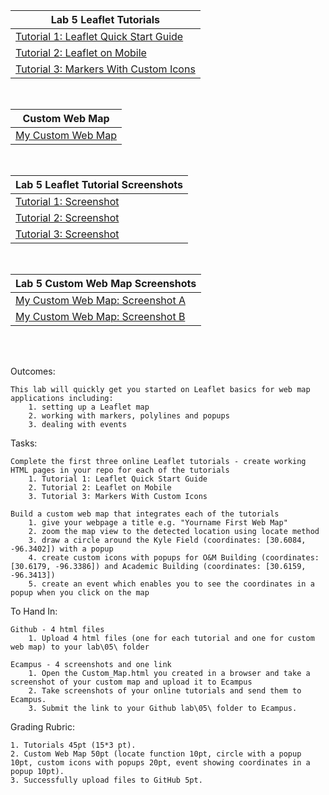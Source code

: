 |Lab 5 Leaflet Tutorials|
|------|
|[Tutorial 1: Leaflet Quick Start Guide](Tutorial1.html)|
|[Tutorial 2: Leaflet on Mobile](Tutorial2.html)|
|[Tutorial 3: Markers With Custom Icons](Tutorial3.html)|
<br/>

|Custom Web Map    |
|------|
|[My Custom Web Map](Custom_Map.html)|
<br/>

|Lab 5 Leaflet Tutorial Screenshots|
|------|
|[Tutorial 1: Screenshot](Tutorial_1_Screenshot.png)|
|[Tutorial 2: Screenshot](Tutorial_2_Screenshot.png)|
|[Tutorial 3: Screenshot](Tutorial_3_Screenshot.png)|
<br/>

|Lab 5 Custom Web Map Screenshots|
|------|
|[My Custom Web Map: Screenshot A](Custom_Web_Map_Screenshot_a.png)|
|[My Custom Web Map: Screenshot B](Custom_Web_Map_Screenshot_b.png)|
<br/>
<br/>


Outcomes:

    This lab will quickly get you started on Leaflet basics for web map applications including:
        1. setting up a Leaflet map
        2. working with markers, polylines and popups
        3. dealing with events

Tasks:

    Complete the first three online Leaflet tutorials - create working HTML pages in your repo for each of the tutorials
        1. Tutorial 1: Leaflet Quick Start Guide
        2. Tutorial 2: Leaflet on Mobile
        3. Tutorial 3: Markers With Custom Icons

    Build a custom web map that integrates each of the tutorials
        1. give your webpage a title e.g. "Yourname First Web Map"
        2. zoom the map view to the detected location using locate method
        3. draw a circle around the Kyle Field (coordinates: [30.6084, -96.3402]) with a popup
        4. create custom icons with popups for O&M Building (coordinates: [30.6179, -96.3386]) and Academic Building (coordinates: [30.6159, -96.3413])
        5. create an event which enables you to see the coordinates in a popup when you click on the map

To Hand In:

    Github - 4 html files
        1. Upload 4 html files (one for each tutorial and one for custom web map) to your lab\05\ folder

    Ecampus - 4 screenshots and one link
        1. Open the Custom_Map.html you created in a browser and take a screenshot of your custom map and upload it to Ecampus
        2. Take screenshots of your online tutorials and send them to Ecampus.
        3. Submit the link to your Github lab\05\ folder to Ecampus.

Grading Rubric:

    1. Tutorials 45pt (15*3 pt).
    2. Custom Web Map 50pt (locate function 10pt, circle with a popup 10pt, custom icons with popups 20pt, event showing coordinates in a popup 10pt).
    3. Successfully upload files to GitHub 5pt.